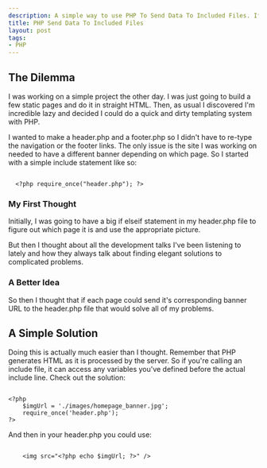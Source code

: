 ```yaml
---  
description: A simple way to use PHP To Send Data To Included Files. If you're calling an include file, it can access any variables you've defined before
title: PHP Send Data To Included Files
layout: post
tags: 
- PHP
---
```

## The Dilemma

I was working on a simple project the other day. I was just going to build a few static pages and do it in straight HTML. Then, as usual I discovered I'm incredible lazy and decided I could do a quick and dirty templating system with PHP.

I wanted to make a header.php and a footer.php so I didn't have to re-type the navigation or the footer links. The only issue is the site I was working on needed to have a different banner depending on which page. So I started with a simple include statement like so:

<pre rel="PHP" class="prettyprint"><code>
  &lt;?php require_once("header.php"); ?>
</code></pre>

### My First Thought

Initially, I was going to have a big if elseif statement in my header.php file to figure out which page it is and use the appropriate picture.

But then I thought about all the development talks I've been listening to lately and how they always talk about finding elegant solutions to complicated problems.

### A Better Idea

So then I thought that if each page could send it's corresponding banner URL to the header.php file that would solve all of my problems.

## A Simple Solution

Doing this is actually much easier than I thought. Remember that PHP generates HTML as it is processed by the server. So if you're calling an include file, it can access any variables you've defined before the actual include line. Check out the solution:

<pre rel="PHP" class="prettyprint"><code>
&lt;?php
    $imgUrl = './images/homepage_banner.jpg';
    require_once('header.php');
?>
</code></pre>

And then in your header.php you could use:

<pre rel="Inside Header.php" class="prettyprint"><code>
    &lt;img src="&lt;?php echo $imgUrl; ?>" />
</code></pre>
